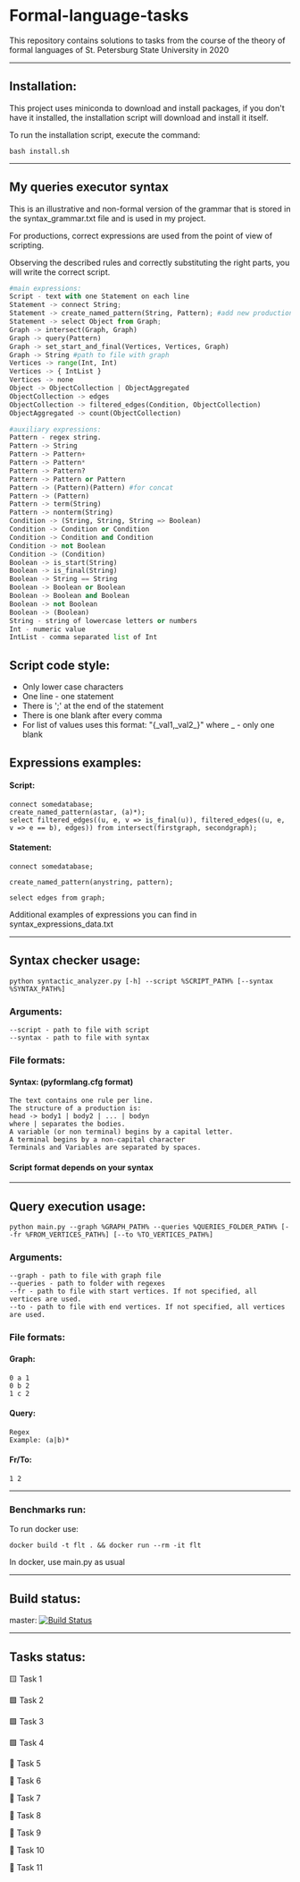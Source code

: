 # Formal-language-tasks
This repository contains solutions to tasks from the course of the theory of formal languages of St. Petersburg State University in 2020
____
## Installation:
This project uses miniconda to download and install packages, if you don't have it installed, the installation script will download and install it itself.

To run the installation script, execute the command:
```
bash install.sh
```
____
## My queries executor syntax

This is an illustrative and non-formal version of the grammar that is stored in the syntax_grammar.txt file and is used in my project.

For productions, correct expressions are used from the point of view of scripting.

Observing the described rules and correctly substituting the right parts, you will write the correct script.

```python
#main expressions:
Script - text with one Statement on each line
Statement -> connect String;
Statement -> create_named_pattern(String, Pattern); #add new production to grammar
Statement -> select Object from Graph;
Graph -> intersect(Graph, Graph)
Graph -> query(Pattern)
Graph -> set_start_and_final(Vertices, Vertices, Graph)
Graph -> String #path to file with graph
Vertices -> range(Int, Int)
Vertices -> { IntList }
Vertices -> none
Object -> ObjectCollection | ObjectAggregated
ObjectCollection -> edges
ObjectCollection -> filtered_edges(Condition, ObjectCollection)
ObjectAggregated -> count(ObjectCollection)

#auxiliary expressions:
Pattern - regex string. 
Pattern -> String
Pattern -> Pattern+
Pattern -> Pattern*
Pattern -> Pattern?
Pattern -> Pattern or Pattern
Pattern -> (Pattern)(Pattern) #for соnсаt
Pattern -> (Pattern)
Pattern -> term(String)
Pattern -> nonterm(String)
Condition -> (String, String, String => Boolean)
Condition -> Condition or Condition
Condition -> Condition and Condition
Condition -> not Boolean
Condition -> (Condition)
Boolean -> is_start(String)
Boolean -> is_final(String)
Boolean -> String == String
Boolean -> Boolean or Boolean
Boolean -> Boolean and Boolean
Boolean -> not Boolean
Boolean -> (Boolean)
String - string of lowercase letters or numbers
Int - numeric value
IntList - comma separated list of Int
```

## Script code style:
* Only lower case characters
* One line - one statement
* There is ';' at the end of the statement
* There is one blank after every comma
* For list of values uses this format: "{\_val1,\_val2\_}" where \_ - only one blank

## Expressions examples:
#### Script:
```
connect somedatabase;
create_named_pattern(astar, (a)*);
select filtered_edges((u, e, v => is_final(u)), filtered_edges((u, e, v => e == b), edges)) from intersect(firstgraph, secondgraph);
```
#### Statement:
```
connect somedatabase;
``` 
```
create_named_pattern(anystring, pattern);
``` 
```
select edges from graph;
``` 
Additional examples of expressions you can find in syntax_expressions_data.txt
____
## Syntax checker usage:
```
python syntactic_analyzer.py [-h] --script %SCRIPT_PATH% [--syntax %SYNTAX_PATH%]
```
### Arguments:
```
--script - path to file with script
--syntax - path to file with syntax
```
### File formats:
#### Syntax: (pyformlang.cfg format)
```
The text contains one rule per line.
The structure of a production is:
head -> body1 | body2 | ... | bodyn
where | separates the bodies.
A variable (or non terminal) begins by a capital letter.
A terminal begins by a non-capital character
Terminals and Variables are separated by spaces.
```
#### Script format depends on your syntax
____
## Query execution usage:
```
python main.py --graph %GRAPH_PATH% --queries %QUERIES_FOLDER_PATH% [--fr %FROM_VERTICES_PATH%] [--to %TO_VERTICES_PATH%]
```
### Arguments:
```
--graph - path to file with graph file
--queries - path to folder with regexes
--fr - path to file with start vertices. If not specified, all vertices are used.
--to - path to file with end vertices. If not specified, all vertices are used.
```
### File formats:
#### Graph:
```
0 a 1
0 b 2
1 c 2
```
#### Query:
```
Regex
Example: (a|b)* 
```
#### Fr/To:
```
1 2
```
____
### Benchmarks run:
To run docker use:
```
docker build -t flt . && docker run --rm -it flt
```
In docker, use main.py as usual
____
## Build status: 
master: [![Build Status](https://travis-ci.com/Rimalon/formal-language-tasks.svg?branch=master)](https://travis-ci.com/Rimalon/formal-language-tasks)
____
## Tasks status:
:yellow_square: Task 1

:green_square: Task 2

:green_square: Task 3

:green_square: Task 4

:black_square_button: Task 5

:black_square_button: Task 6

:black_square_button: Task 7

:black_square_button: Task 8

:black_square_button: Task 9

:black_square_button: Task 10

:black_square_button: Task 11
